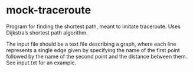 # mock-traceroute
Program for finding the shortest path, meant to imitate traceroute. Uses Dijkstra’s shortest path algorithm.

The input file should be a text file describing a graph, where each line represents a single edge given by specifying the name of the first point followed by the name of the second point and the distance between them. See input.txt for an example.
